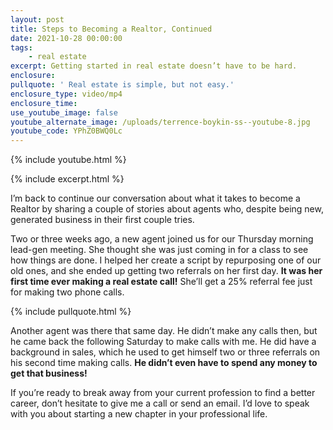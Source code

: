 ```yaml
---
layout: post
title: Steps to Becoming a Realtor, Continued
date: 2021-10-28 00:00:00
tags:
    - real estate
excerpt: Getting started in real estate doesn’t have to be hard.
enclosure:
pullquote: ' Real estate is simple, but not easy.'
enclosure_type: video/mp4
enclosure_time:
use_youtube_image: false
youtube_alternate_image: /uploads/terrence-boykin-ss--youtube-8.jpg
youtube_code: YPhZ0BWQ0Lc
---
```

{% include youtube.html %}

{% include excerpt.html %}

I’m back to continue our conversation about what it takes to become a Realtor by sharing a couple of stories about agents who, despite being new, generated business in their first couple tries.

Two or three weeks ago, a new agent joined us for our Thursday morning lead-gen meeting. She thought she was just coming in for a class to see how things are done. I helped her create a script by repurposing one of our old ones, and she ended up getting two referrals on her first day. **It was her first time ever making a real estate call\!** She’ll get a 25% referral fee just for making two phone calls.

{% include pullquote.html %}

Another agent was there that same day. He didn’t make any calls then, but he came back the following Saturday to make calls with me. He did have a background in sales, which he used to get himself two or three referrals on his second time making calls. **He didn’t even have to spend any money to get that business\!**

If you’re ready to break away from your current profession to find a better career, don’t hesitate to give me a call or send an email. I’d love to speak with you about starting a new chapter in your professional life.

&nbsp;
